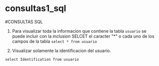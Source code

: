 # consultas1_sql

#CONSULTAS SQL

1. Para visualizar toda la informacion que contiene la tabla `usuario` se puede incluir con la inclusion SELCET el caracter "*" o cada uno de los campos de la tabla
`select * from usuario`

2. Visualizar solamente la identificacion del usuario.

`select Identification from usuario`